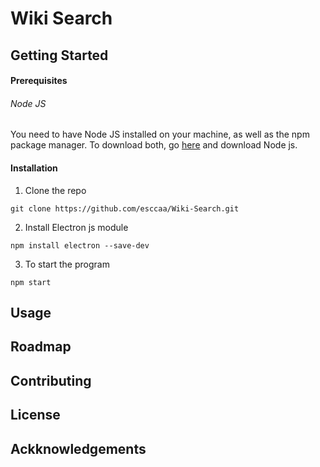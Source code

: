 # Wiki Search

## Getting Started

#### Prerequisites

###### Node JS

You need to have Node JS installed on your machine, as well as the npm package manager.
To download both, go [here](https://nodejs.org/en/download) and download Node js.

#### Installation

1. Clone the repo
```
git clone https://github.com/esccaa/Wiki-Search.git
```
2. Install Electron js module
```
npm install electron --save-dev
```
3. To start the program
```
npm start
```

## Usage

## Roadmap

## Contributing

## License

## Ackknowledgements
